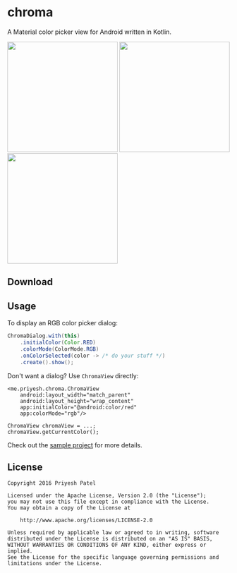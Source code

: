 chroma
======
A Material color picker view for Android written in Kotlin.

<img src="https://raw.githubusercontent.com/ItsPriyesh/chroma/master/art/red.png" width="250">
<img src="https://raw.githubusercontent.com/ItsPriyesh/chroma/master/art/green.png" width="250">
<img src="https://raw.githubusercontent.com/ItsPriyesh/chroma/master/art/blue.png" width="250">

Download
--------


Usage
-----
To display an RGB color picker dialog:

``` java
ChromaDialog.with(this)
    .initialColor(Color.RED)
    .colorMode(ColorMode.RGB)
    .onColorSelected(color -> /* do your stuff */)
    .create().show();
```

Don't want a dialog? Use `ChromaView` directly:
```
<me.priyesh.chroma.ChromaView
    android:layout_width="match_parent"
    android:layout_height="wrap_content"
    app:initialColor="@android:color/red"
    app:colorMode="rgb"/>
    
ChromaView chromaView = ...;
chromaView.getCurrentColor();
```

Check out the [sample project](chroma-sample) for more details.

License
-------
    Copyright 2016 Priyesh Patel

    Licensed under the Apache License, Version 2.0 (the "License");
    you may not use this file except in compliance with the License.
    You may obtain a copy of the License at

        http://www.apache.org/licenses/LICENSE-2.0

    Unless required by applicable law or agreed to in writing, software
    distributed under the License is distributed on an "AS IS" BASIS,
    WITHOUT WARRANTIES OR CONDITIONS OF ANY KIND, either express or implied.
    See the License for the specific language governing permissions and
    limitations under the License.
